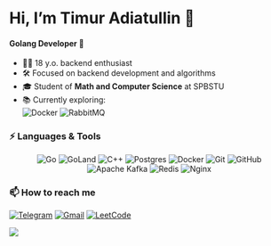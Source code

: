 # Hi, I’m Timur Adiatullin 👋

#### Golang Developer 🚀  

- 👨‍💻 18 y.o. backend enthusiast  
- 🛠️ Focused on backend development and algorithms 
- 🎓 Student of **Math and Computer Science** at SPBSTU  
- 📚 Currently exploring:  
  ![Docker](https://img.shields.io/badge/docker-%230db7ed.svg?style=for-the-badge&logo=docker&logoColor=white)
  ![RabbitMQ](https://img.shields.io/badge/-rabbitmq-%23FF6600?style=for-the-badge&logo=rabbitmq&logoColor=white)



### ⚡ Languages & Tools  
<div align="center">
  
  ![Go](https://img.shields.io/badge/go-%2300ADD8.svg?style=for-the-badge&logo=go&logoColor=white)
  ![GoLand](https://img.shields.io/badge/GoLand-0f0f0f?&style=for-the-badge&logo=goland&logoColor=white)
  ![C++](https://img.shields.io/badge/C++-00599C?style=for-the-badge&logo=C%2B%2B&logoColor=white)
  ![Postgres](https://img.shields.io/badge/postgres-%23316192.svg?style=for-the-badge&logo=postgresql&logoColor=white)
  ![Docker](https://img.shields.io/badge/docker-%230db7ed.svg?style=for-the-badge&logo=docker&logoColor=white)
  ![Git](https://img.shields.io/badge/git-%23F05033.svg?style=for-the-badge&logo=git&logoColor=white)
  ![GitHub](https://img.shields.io/badge/github-%23121011.svg?style=for-the-badge&logo=github&logoColor=white)
  ![Apache Kafka](https://img.shields.io/badge/Apache_Kafka-231F20?style=for-the-badge&logo=apache-kafka&logoColor=white)
  ![Redis](https://img.shields.io/badge/Redis-%23DD0031.svg?style=for-the-badge&logo=redis&logoColor=white)
  ![Nginx](https://img.shields.io/badge/nginx-%23009639.svg?style=for-the-badge&logo=nginx&logoColor=white)
</div>

### 📫 How to reach me  
[![Telegram](https://img.shields.io/badge/@timurghub-2CA5E0?&style=flat-square&logo=telegram&logoColor=white)](https://t.me/timurghub)
[![Gmail](https://img.shields.io/badge/adiatullin.timur123@yandex.com-D14836?style=flat-square&logo=gmail&logoColor=white)](mailto:adiatullin.timur123@yandex.com)
[![LeetCode](https://img.shields.io/badge/LeetCode-000000?style=flat-square&logo=LeetCode&logoColor=#d16c06)](https://leetcode.com/u/TimurAdiatullin/)

![](https://komarev.com/ghpvc/?username=vizurth) <!-- ![Visitor Badge](https://visitor-badge.laobi.icu/badge?page_id=vizurth.vizurth) -->
